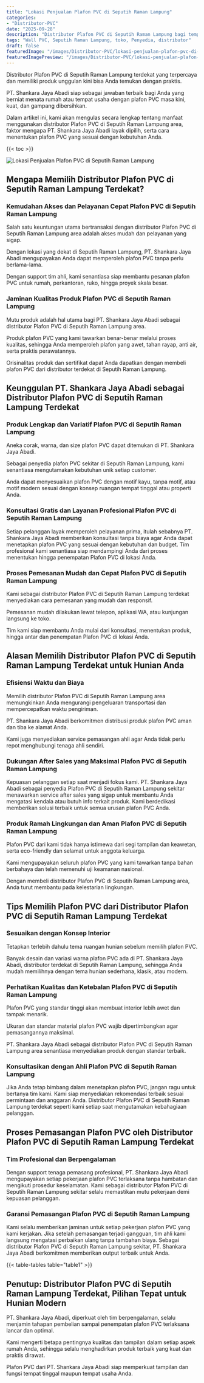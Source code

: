 ```yaml
---
title: "Lokasi Penjualan Plafon PVC di Seputih Raman Lampung"
categories:
- "Distributor-PVC"
date: "2025-09-28"
description: "Distributor Plafon PVC di Seputih Raman Lampung bagi tempat tinggal, perkantoran, dan gerai. Panel berkualitas, pilihan motif, pilihan warna elegan, beserta servis instalasi dikerjakan oleh tim profesional serta kepastian resmi!|Servis penyediaan Plafon PVC di Seputih Raman Lampung untuk kebutuhan hunian, kantor, atau ritel, beserta material terbaik dan penempatan oleh tim ahli serta garansi resmi.|Pilihan Plafon PVC di Seputih Raman Lampung yang terpercaya bagi rumah, perkantoran, serta ritel, bersama material berkualitas dan penempatan dikerjakan oleh tim berpengalaman dan jaminan resmi.|Penjualan Plafon PVC di Seputih Raman Lampung untuk tempat tinggal, office, serta ritel, dengan panel berkualitas dan instalasi ditangani oleh tim berpengalaman, dilengkapi dengan garansi resmi.}"
tags: "Wall PVC, Seputih Raman Lampung, toko, Penyedia, distributor"
draft: false
featuredImage: "/images/Distributor-PVC/lokasi-penjualan-plafon-pvc-di-seputih-raman-lampung.png"
featuredImagePreview: "/images/Distributor-PVC/lokasi-penjualan-plafon-pvc-di-seputih-raman-lampung.png"
---
```


Distributor Plafon PVC di Seputih Raman Lampung terdekat yang terpercaya dan memiliki produk unggulan kini bisa Anda temukan dengan praktis.

PT. Shankara Jaya Abadi siap sebagai jawaban terbaik bagi Anda yang berniat menata rumah atau tempat usaha dengan plafon PVC masa kini, kuat, dan gampang dibersihkan.

Dalam artikel ini, kami akan mengulas secara lengkap tentang manfaat menggunakan distributor Plafon PVC di Seputih Raman Lampung area, faktor mengapa PT. Shankara Jaya Abadi layak dipilih, serta cara menentukan plafon PVC yang sesuai dengan kebutuhan Anda.

{{< toc >}}

![Lokasi Penjualan Plafon PVC di Seputih Raman Lampung](/images/Distributor-PVC/Lokasi-Penjualan-Plafon-PVC-di-Seputih-Raman-Lampung.png)

## Mengapa Memilih Distributor Plafon PVC di Seputih Raman Lampung Terdekat?

### Kemudahan Akses dan Pelayanan Cepat Plafon PVC di Seputih Raman Lampung

Salah satu keuntungan utama bertransaksi dengan distributor Plafon PVC di Seputih Raman Lampung area adalah akses mudah dan pelayanan yang sigap.

Dengan lokasi yang dekat di Seputih Raman Lampung, PT. Shankara Jaya Abadi mengupayakan Anda dapat memperoleh plafon PVC tanpa perlu berlama-lama.

Dengan support tim ahli, kami senantiasa siap membantu pesanan plafon PVC untuk rumah, perkantoran, ruko, hingga proyek skala besar.

### Jaminan Kualitas Produk Plafon PVC di Seputih Raman Lampung

Mutu produk adalah hal utama bagi PT. Shankara Jaya Abadi sebagai distributor Plafon PVC di Seputih Raman Lampung area.

Produk plafon PVC yang kami tawarkan benar-benar melalui proses kualitas, sehingga Anda memperoleh plafon yang awet, tahan rayap, anti air, serta praktis perawatannya.

Orisinalitas produk dan sertifikat dapat Anda dapatkan dengan membeli plafon PVC dari distributor terdekat di Seputih Raman Lampung.

## Keunggulan PT. Shankara Jaya Abadi sebagai Distributor Plafon PVC di Seputih Raman Lampung Terdekat

### Produk Lengkap dan Variatif Plafon PVC di Seputih Raman Lampung

Aneka corak, warna, dan size plafon PVC dapat ditemukan di PT. Shankara Jaya Abadi.

Sebagai penyedia plafon PVC sekitar di Seputih Raman Lampung, kami senantiasa mengutamakan kebutuhan unik setiap customer.

Anda dapat menyesuaikan plafon PVC dengan motif kayu, tanpa motif, atau motif modern sesuai dengan konsep ruangan tempat tinggal atau properti Anda.

### Konsultasi Gratis dan Layanan Profesional Plafon PVC di Seputih Raman Lampung

Setiap pelanggan layak memperoleh pelayanan prima, itulah sebabnya PT. Shankara Jaya Abadi memberikan konsultasi tanpa biaya agar Anda dapat menetapkan plafon PVC yang sesuai dengan kebutuhan dan budget. Tim profesional kami senantiasa siap mendampingi Anda dari proses menentukan hingga penempatan Plafon PVC di lokasi Anda.

### Proses Pemesanan Mudah dan Cepat Plafon PVC di Seputih Raman Lampung

Kami sebagai distributor Plafon PVC di Seputih Raman Lampung terdekat menyediakan cara pemesanan yang mudah dan responsif.

Pemesanan mudah dilakukan lewat telepon, aplikasi WA, atau kunjungan langsung ke toko.

Tim kami siap membantu Anda mulai dari konsultasi, menentukan produk, hingga antar dan penempatan Plafon PVC di lokasi Anda.

## Alasan Memilih Distributor Plafon PVC di Seputih Raman Lampung Terdekat untuk Hunian Anda

### Efisiensi Waktu dan Biaya

Memilih distributor Plafon PVC di Seputih Raman Lampung area memungkinkan Anda mengurangi pengeluaran transportasi dan mempercepatkan waktu pengiriman.

PT. Shankara Jaya Abadi berkomitmen distribusi produk plafon PVC aman dan tiba ke alamat Anda.

Kami juga menyediakan service pemasangan ahli agar Anda tidak perlu repot menghubungi tenaga ahli sendiri.

### Dukungan After Sales yang Maksimal Plafon PVC di Seputih Raman Lampung

Kepuasan pelanggan setiap saat menjadi fokus kami. PT. Shankara Jaya Abadi sebagai penyedia Plafon PVC di Seputih Raman Lampung sekitar menawarkan service after sales yang sigap untuk membantu Anda mengatasi kendala atau butuh info terkait produk. Kami berdedikasi memberikan solusi terbaik untuk semua urusan plafon PVC Anda.

### Produk Ramah Lingkungan dan Aman Plafon PVC di Seputih Raman Lampung

Plafon PVC dari kami tidak hanya istimewa dari segi tampilan dan keawetan, serta eco-friendly dan selamat untuk anggota keluarga.

Kami mengupayakan seluruh plafon PVC yang kami tawarkan tanpa bahan berbahaya dan telah memenuhi uji keamanan nasional.

Dengan membeli distributor Plafon PVC di Seputih Raman Lampung area, Anda turut membantu pada kelestarian lingkungan.

## Tips Memilih Plafon PVC dari Distributor Plafon PVC di Seputih Raman Lampung Terdekat

### Sesuaikan dengan Konsep Interior

Tetapkan terlebih dahulu tema ruangan hunian sebelum memilih plafon PVC.

Banyak desain dan variasi warna plafon PVC ada di PT. Shankara Jaya Abadi, distributor terdekat di Seputih Raman Lampung, sehingga Anda mudah memilihnya dengan tema hunian sederhana, klasik, atau modern.

### Perhatikan Kualitas dan Ketebalan Plafon PVC di Seputih Raman Lampung

Plafon PVC yang standar tinggi akan membuat interior lebih awet dan tampak menarik.

Ukuran dan standar material plafon PVC wajib dipertimbangkan agar pemasangannya maksimal.

PT. Shankara Jaya Abadi sebagai distributor Plafon PVC di Seputih Raman Lampung area senantiasa menyediakan produk dengan standar terbaik.

### Konsultasikan dengan Ahli Plafon PVC di Seputih Raman Lampung

Jika Anda tetap bimbang dalam menetapkan plafon PVC, jangan ragu untuk bertanya tim kami. Kami siap menyediakan rekomendasi terbaik sesuai permintaan dan anggaran Anda. Distributor Plafon PVC di Seputih Raman Lampung terdekat seperti kami setiap saat mengutamakan kebahagiaan pelanggan.

## Proses Pemasangan Plafon PVC oleh Distributor Plafon PVC di Seputih Raman Lampung Terdekat

### Tim Profesional dan Berpengalaman

Dengan support tenaga pemasang profesional, PT. Shankara Jaya Abadi mengupayakan setiap pekerjaan plafon PVC terlaksana tanpa hambatan dan mengikuti prosedur keselamatan. Kami sebagai distributor Plafon PVC di Seputih Raman Lampung sekitar selalu memastikan mutu pekerjaan demi kepuasan pelanggan.

### Garansi Pemasangan Plafon PVC di Seputih Raman Lampung

Kami selalu memberikan jaminan untuk setiap pekerjaan plafon PVC yang kami kerjakan. Jika setelah pemasangan terjadi gangguan, tim ahli kami langsung mengatasi perbaikan ulang tanpa tambahan biaya. Sebagai distributor Plafon PVC di Seputih Raman Lampung sekitar, PT. Shankara Jaya Abadi berkomitmen memberikan output terbaik untuk Anda.

{{< table-tables table="table1" >}}

## Penutup: Distributor Plafon PVC di Seputih Raman Lampung Terdekat, Pilihan Tepat untuk Hunian Modern

PT. Shankara Jaya Abadi, diperkuat oleh tim berpengalaman, selalu menjamin tahapan pembelian sampai penempatan plafon PVC terlaksana lancar dan optimal.

Kami mengerti betapa pentingnya kualitas dan tampilan dalam setiap aspek rumah Anda, sehingga selalu menghadirkan produk terbaik yang kuat dan praktis dirawat.

Plafon PVC dari PT. Shankara Jaya Abadi siap memperkuat tampilan dan fungsi tempat tinggal maupun tempat usaha Anda.
